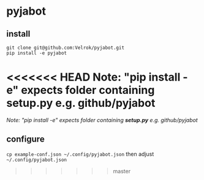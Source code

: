 # pyjabot

## install
```
git clone git@github.com:Velrok/pyjabot.git
pip install -e pyjabot
```
<<<<<<< HEAD
Note: "pip install -e" expects folder containing **setup.py** e.g. github/pyjabot
=======
*Note: "pip install -e" expects folder containing **setup.py** e.g. github/pyjabot*

## configure 

`cp example-conf.json ~/.config/pyjabot.json`
then adjust `~/.config/pyjabot.json` 
>>>>>>> master
